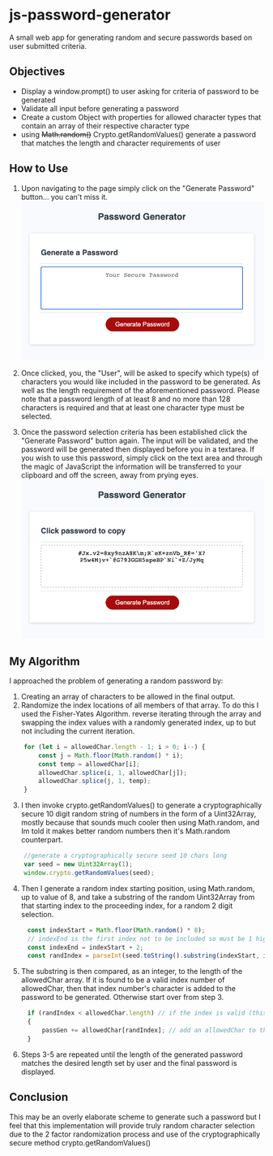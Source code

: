 # js-password-generator
A small web app for generating random and secure passwords based on user submitted criteria.

## Objectives
* Display a window.prompt() to user asking for criteria of password to be generated
* Validate all input before generating a password
* Create a custom Object with properties for allowed character types that contain an array of their respective character type
* using ~~Math.random()~~ Crypto.getRandomValues() generate a password that matches the length and character requirements of user

## How to Use
1. Upon navigating to the page simply click on the "Generate Password" button... you can't miss it.
![This is what the page looks like](assets/images/app-screenshot-1.png?raw=true "Initial look of application")

2. Once clicked, you, the "User", will be asked to specify which type(s) of characters you would like included in the password to be generated. As well as the length requirement of the aforementioned password. Please note that a password length of at least 8 and no more than 128 characters is required and that at least one character type must be selected.

3. Once the password selection criteria has been established click the "Generate Password" button again. The input will be validated, and the password will be generated then displayed before you in a textarea. If you wish to use this password, simply click on the text area and through the magic of JavaScript the information will be transferred to your clipboard and off the screen, away from prying eyes.
![This is what the page could look like](assets/images/app-screenshot-3.png?raw=true "Look of the application nearing end of life")
 

## My Algorithm 
I approached the problem of generating a random password by:
1. Creating an array of characters to be allowed in the final output.
2. Randomize the index locations of all members of that array. To do this I used the Fisher-Yates Algorithm. reverse iterating through the array and swapping the index values with a randomly generated index, up to but not including the current iteration.

```javascript
    for (let i = allowedChar.length - 1; i > 0; i--) { 
        const j = Math.floor(Math.random() * i); 
        const temp = allowedChar[i]; 
        allowedChar.splice(i, 1, allowedChar[j]); 
        allowedChar.splice(j, 1, temp); 
    }
```

3. I then invoke crypto.getRandomValues() to generate a cryptographically secure 10 digit random string of numbers in the form of a Uint32Array, mostly because that sounds much cooler then using Math.random, and Im told it makes better random numbers then it's Math.random counterpart.

```javascript
    //generate a cryptographically secure seed 10 chars long
    var seed = new Uint32Array(1);
    window.crypto.getRandomValues(seed); 
```

4. Then I generate a random index starting position, using Math.random, up to value of 8, and take a substring of the random Uint32Array from that starting index to the proceeding index, for a random 2 digit selection.

```javascript
     const indexStart = Math.floor(Math.random() * 8);
     // indexEnd is the first index not to be included so must be 1 higher then desired index returned
     const indexEnd = indexStart + 2;
     const randIndex = parseInt(seed.toString().substring(indexStart, indexEnd));
```

5. The substring is then compared, as an integer, to the length of the allowedChar array. If it is found to be a valid index number of allowedChar, then that index number's character is added to the password to be generated. Otherwise start over from step 3.

```javascript
     if (randIndex < allowedChar.length) // if the index is valid (this will not scale past 99 possible characters)
     {
         passGen += allowedChar[randIndex]; // add an allowedChar to the passGen
     }
```

6. Steps 3-5 are repeated until the length of the generated password matches the desired length set by user and the final password is displayed.

## Conclusion
This may be an overly elaborate scheme to generate such a password but I feel that this implementation will provide truly random character selection due to the 2 factor randomization process and use of the cryptographically secure method crypto.getRandomValues()
